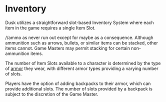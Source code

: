 # Inventory

Dusk utilizes a straightforward slot-based Inventory System where each item in the game requires a single Item Slot.

//ammo as never run out except for maybe as a consequence.
Although ammunition such as arrows, bullets, or similar items can be stacked, other items cannot. Game Masters may permit stacking for certain non-ammunition items.

The number of Item Slots available to a character is determined by the type of [armor](armor.md) they wear, with different armor types providing a varying number of slots.

Players have the option of adding backpacks to their armor, which can provide additional slots. The number of slots provided by a backpack is subject to the discretion of the Game Master.
